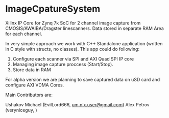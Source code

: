 # ImageCpatureSystem
Xilinx IP Core for Zynq 7k SoC for 2 channel image capture from CMOSIS/AWAIBA/Dragster linescanners.
Data stored in separate RAM Area for each channel.

In very simple approach we work with C++ Standalone application (written in C style with structs, no classes).
This app could do following:

1) Configure each scanner via SPI and AXI Quad SPI IP core
2) Managing image capture proccess (Start/Stop).
3) Store data in RAM

For alpha version we are planning to save captured data on uSD card and configure AXI VDMA Cores.

Main Contributors are:

Ushakov Michael (EvilLord666, um.nix.user@gmail.com)
Alex Petrov (veryniceguy, )
